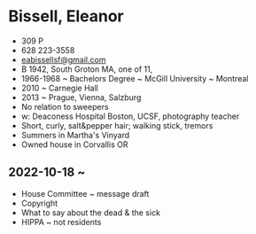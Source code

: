 # Bissell, Eleanor

* 309 P
* 628 223-3558
* eabissellsf@gmail.com
* B 1942, South Groton MA, one of 11,
* 1966-1968 ~ Bachelors Degree ~ McGill University ~ Montreal
* 2010 ~ Carnegie Hall
* 2013 ~ Prague, Vienna, Salzburg
* No relation to sweepers
* w: Deaconess Hospital Boston, UCSF, photography teacher
* Short, curly, salt&pepper hair; walking stick, tremors
* Summers in Martha's Vinyard
* Owned house in Corvallis OR


## 2022-10-18 ~

* House Committee ~ message draft
* Copyright
* What to say about the dead & the sick
* HIPPA ~ not residents
